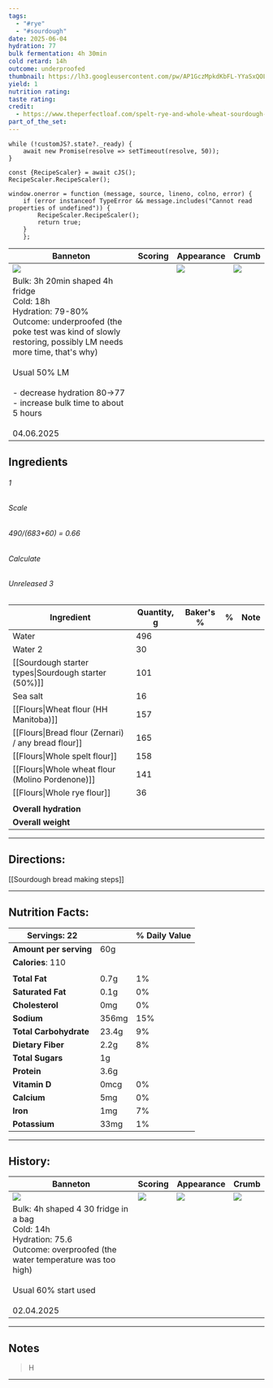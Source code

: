 ```yaml
---
tags:
  - "#rye"
  - "#sourdough"
date: 2025-06-04
hydration: 77
bulk fermentation: 4h 30min
cold retard: 14h
outcome: underproofed
thumbnail: https://lh3.googleusercontent.com/pw/AP1GczMpkdKbFL-YYaSxQOLm6pnQdO-idqWkYLAtoHwjv11OHeJ8Y4RNORgcfdQa5rEIzmNtMHf-IMJhqR2HF_1hjMI7pqyiLo-QyOXKBDXjso7bo_J903IGHKmF2bmK4EQKacZBKDPqU_pgnv1QMzQiK1Wg=w1204-h903-s-no-gm?authuser=0
yield: 1
nutrition rating: 
taste rating: 
credit:
  - https://www.theperfectloaf.com/spelt-rye-and-whole-wheat-sourdough-bread/
part_of_the_set:
---
```

```dataviewjs
while (!customJS?.state?._ready) { 
	await new Promise(resolve => setTimeout(resolve, 50)); 
} 

const {RecipeScaler} = await cJS();
RecipeScaler.RecipeScaler();

window.onerror = function (message, source, lineno, colno, error) {
	if (error instanceof TypeError && message.includes("Cannot read properties of undefined")) {
		RecipeScaler.RecipeScaler();
		return true;
	}
    };
```

| Banneton                                                                                                                                                                                                                                                                                            | Scoring | Appearance                                                                                                                                                                                                                           | Crumb                                                                                                                                                                                                                               |
| --------------------------------------------------------------------------------------------------------------------------------------------------------------------------------------------------------------------------------------------------------------------------------------------------- | ------- | ------------------------------------------------------------------------------------------------------------------------------------------------------------------------------------------------------------------------------------ | ----------------------------------------------------------------------------------------------------------------------------------------------------------------------------------------------------------------------------------- |
| ![](https://lh3.googleusercontent.com/pw/AP1GczNUofdM_8eIXsq5mlfdXN_Y9xQ8O2dMoAWqxeC6xefFgIbW8XeVZKSpIo81HpxDClAFb94LERZ8D8_YgN6dYu1tdcyGobLaCTfTEe8oaTl8EvtHxWnb_koq-cF7ieJ2T6GWfPHwYEddFIG3-UJPqVHD=w1280-h837-s-no-gm?authuser=0)                                                                |         | ![](https://lh3.googleusercontent.com/pw/AP1GczMpkdKbFL-YYaSxQOLm6pnQdO-idqWkYLAtoHwjv11OHeJ8Y4RNORgcfdQa5rEIzmNtMHf-IMJhqR2HF_1hjMI7pqyiLo-QyOXKBDXjso7bo_J903IGHKmF2bmK4EQKacZBKDPqU_pgnv1QMzQiK1Wg=w1204-h903-s-no-gm?authuser=0) | ![](https://lh3.googleusercontent.com/pw/AP1GczN8f5mz7Nc5iT15GT8sIJEjpvdC4llVQczoNF-C9HL5YVFrU1DtQodw8oCZn42JSnCWCGFVwdsUgkurCw6RvUVj0WexfORMk3apLbzcjgncazkSDgK_OjRhdRfv7pwLToNpZf_pcPPkLxhRSRHVsQTf=w689-h903-s-no-gm?authuser=0) |
| Bulk: 3h 20min shaped 4h fridge <br>Cold: 18h<br>Hydration: 79-80%<br>Outcome: underproofed (the poke test was kind of slowly restoring, possibly LM needs more time, that's why)<br><br>Usual 50% LM<br><br>- decrease hydration 80->77<br>- increase bulk time to about 5 hours<br><br>04.06.2025 |         |                                                                                                                                                                                                                                      |                                                                                                                                                                                                                                     |


## Ingredients

###### 1
###### Scale
###### 490/(683+60) = 0.66
###### Calculate
###### Unreleased 3

| Ingredient                                           | Quantity, g | Baker's % | %   | Note |
| ---------------------------------------------------- | ----------- | --------- | --- | ---- |
| Water                                                | 496         |           |     |      |
| Water 2                                              | 30          |           |     |      |
| [[Sourdough starter types\|Sourdough starter (50%)]] | 101         |           |     |      |
| Sea salt                                             | 16          |           |     |      |
| [[Flours\|Wheat flour (HH Manitoba)]]                | 157         |           |     |      |
| [[Flours\|Bread flour (Zernari) / any bread flour]]  | 165         |           |     |      |
| [[Flours\|Whole spelt flour]]                        | 158         |           |     |      |
| [[Flours\|Whole wheat flour (Molino Pordenone)]]     | 141         |           |     |      |
| [[Flours\|Whole rye flour]]                          | 36          |           |     |      |
|                                                      |             |           |     |      |
| **Overall hydration**                                |             |           |     |      |
| **Overall weight**                                   |             |           |     |      |





---
## Directions:

[[Sourdough bread making steps]]

---
## Nutrition Facts:

| **Servings:** 22       |       | % Daily Value |
| ---------------------- | ----- | ------------- |
| **Amount per serving** | 60g   |               |
| **Calories**: 110      |       |               |
|                        |       |               |
| **Total Fat**          | 0.7g  | 1%            |
| **Saturated Fat**      | 0.1g  | 0%            |
| **Cholesterol**        | 0mg   | 0%            |
| **Sodium**             | 356mg | 15%           |
| **Total Carbohydrate** | 23.4g | 9%            |
| **Dietary Fiber**      | 2.2g  | 8%            |
| **Total Sugars**       | 1g    |               |
| **Protein**            | 3.6g  |               |
| **Vitamin D**          | 0mcg  | 0%            |
| **Calcium**            | 5mg   | 0%            |
| **Iron**               | 1mg   | 7%            |
| **Potassium**          | 33mg  | 1%            |

---
## History:

| Banneton                                                                                                                                                                                                                             | Scoring                                                                                                                                                                                                                             | Appearance                                                                                                                                                                                                                           | Crumb                                                                                                                                                                                                                                |
| ------------------------------------------------------------------------------------------------------------------------------------------------------------------------------------------------------------------------------------ | ----------------------------------------------------------------------------------------------------------------------------------------------------------------------------------------------------------------------------------- | ------------------------------------------------------------------------------------------------------------------------------------------------------------------------------------------------------------------------------------ | ------------------------------------------------------------------------------------------------------------------------------------------------------------------------------------------------------------------------------------ |
| ![](https://lh3.googleusercontent.com/pw/AP1GczMxbBBc4Dsnsi4Q6DW4P1UELFQeylG4nGimobbYcsiZ1ilyTZPZlulXT2Dwkn-fPF-j66Q6AJ4A5EBtplnuXz1DZqXYEJmbv9ct3bqjN6yeZbWhWeaPIT-Q2pvZrGkkdTc_VtKersPTXU4BwWdFxvZj=w1204-h903-s-no-gm?authuser=0) | ![](https://lh3.googleusercontent.com/pw/AP1GczOQAxlVoo8z_zTmsvJaXC9E9INpMge07GQRXOEC6B2Z8_BJ5IxJA4oPs1H05HkqGT5STOjFaA3SxmunDanzyCDlqUO3wYQPGMCmDz7c7eb8lUwbOWJH01T3aHgvaxA5txQ1pQ2Q_a7vCYRUeSpzHc_g=w677-h903-s-no-gm?authuser=0) | ![](https://lh3.googleusercontent.com/pw/AP1GczOfGS5JZZ659bF6s2Xs4SeLQIk1qkGG8j4YB9Pd4W6srLzNrKw78HYWXVb02--0MJBzgZ_baNqwI8hoErrxMOPaKz0176KEW-pGqKQhNwU3I46s2c6Zc776cXgmucz4EErfdr9anYdXvTCiiFmkA94s=w1204-h903-s-no-gm?authuser=0) | ![](https://lh3.googleusercontent.com/pw/AP1GczOIGfOu3MdeaIYDpSt8R8I52Wmc91FfRlPykTz-3eoU1uLEfH_0zI-3kq8j2KWLpyj1r860dW5v6LzLnK7NTqrcZoICfCL_4ikyObkH5TPvbHQPTILev9lYVTyFgpv-9yAgeW2LNtxiad1x6tkwFQwL=w1204-h903-s-no-gm?authuser=0) |
| Bulk: 4h shaped 4 30 fridge in a bag <br>Cold: 14h<br>Hydration: 75.6<br>Outcome: overproofed (the water temperature was too high)<br><br>Usual 60% start used<br><br>02.04.2025                                                     |                                                                                                                                                                                                                                     |                                                                                                                                                                                                                                      |                                                                                                                                                                                                                                      |


---
## Notes

> H

---



